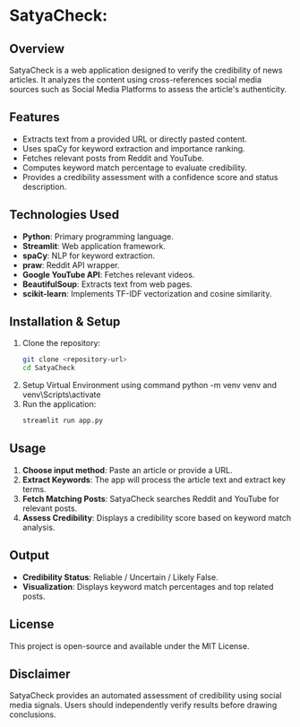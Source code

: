 # SatyaCheck:

## Overview
SatyaCheck is a web application designed to verify the credibility of news articles. It analyzes the content using  cross-references social media sources such as Social Media Platforms to assess the article's authenticity.

## Features
- Extracts text from a provided URL or directly pasted content.
- Uses spaCy for keyword extraction and importance ranking.
- Fetches relevant posts from Reddit and YouTube.
- Computes keyword match percentage to evaluate credibility.
- Provides a credibility assessment with a confidence score and status description.

## Technologies Used
- **Python**: Primary programming language.
- **Streamlit**: Web application framework.
- **spaCy**: NLP for keyword extraction.
- **praw**: Reddit API wrapper.
- **Google YouTube API**: Fetches relevant videos.
- **BeautifulSoup**: Extracts text from web pages.
- **scikit-learn**: Implements TF-IDF vectorization and cosine similarity.

## Installation & Setup
1. Clone the repository:
   ```sh
   git clone <repository-url>
   cd SatyaCheck
   ```
2. Setup Virtual Environment
   using command
   python -m venv venv
   and  venv\Scripts\activate
4. Run the application:
   ```sh
   streamlit run app.py
   ```

## Usage
1. **Choose input method**: Paste an article or provide a URL.
2. **Extract Keywords**: The app will process the article text and extract key terms.
3. **Fetch Matching Posts**: SatyaCheck searches Reddit and YouTube for relevant posts.
4. **Assess Credibility**: Displays a credibility score based on keyword match analysis.

## Output
- **Credibility Status**: Reliable / Uncertain / Likely False.
- **Visualization**: Displays keyword match percentages and top related posts.

## License
This project is open-source and available under the MIT License.

## Disclaimer
SatyaCheck provides an automated assessment of credibility using social media signals. Users should independently verify results before drawing conclusions.

